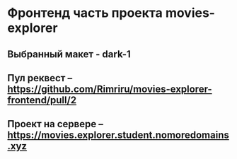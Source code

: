 # Фронтенд часть проекта movies-explorer

## Выбранный макет - dark-1

## Пул реквест – https://github.com/Rimriru/movies-explorer-frontend/pull/2

## Проект на сервере – https://movies.explorer.student.nomoredomains.xyz